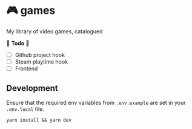 # 🎮 games

My library of video games, catalogued

🚧 **Todo** 🚧

- [ ] Github project hook
- [ ] Steam playtime hook
- [ ] Frontend

## Development

Ensure that the required env variables from `.env.example` are set in your `.env.local` file.

```
yarn install && yarn dev
```

